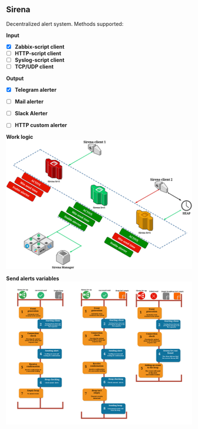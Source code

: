 ## Sirena
Decentralized alert system.
Methods supported: 

**Input**
- [x] **Zabbix-script client**
- [ ] **HTTP-script client**
- [ ] **Syslog-script client**
- [ ] **TCP/UDP client**

**Output**
- [x] **Telegram alerter**
- [ ] **Mail alerter**
- [ ] **Slack Alerter**
- [ ] **HTTP custom alerter**


**Work logic**
![Sirena](README/Sirena.png)

**Send alerts variables**
![Sirena](README/alert_way_en.png)


